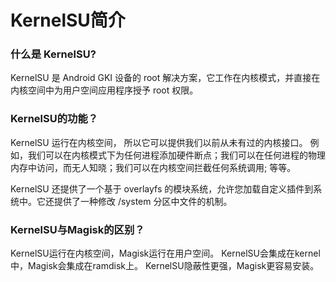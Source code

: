 # KernelSU简介
### 什么是 KernelSU?
KernelSU 是 Android GKI 设备的 root 解决方案，它工作在内核模式，并直接在内核空间中为用户空间应用程序授予 root 权限。
### KernelSU的功能？
KernelSU 运行在内核空间， 所以它可以提供我们以前从未有过的内核接口。 例如，我们可以在内核模式下为任何进程添加硬件断点；我们可以在任何进程的物理内存中访问，而无人知晓；我们可以在内核空间拦截任何系统调用; 等等。

KernelSU 还提供了一个基于 overlayfs 的模块系统，允许您加载自定义插件到系统中。它还提供了一种修改 /system 分区中文件的机制。
### KernelSU与Magisk的区别？
KernelSU运行在内核空间，Magisk运行在用户空间。
KernelSU会集成在kernel中，Magisk会集成在ramdisk上。
KernelSU隐蔽性更强，Magisk更容易安装。